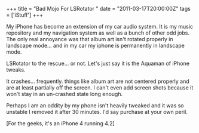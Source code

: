 +++
title = "Bad Mojo For LSRotator "
date = "2011-03-17T20:00:00Z"
tags = ['iStuff']
+++

My iPhone has become an extension of my car audio system. It is my music
repository and my navigation system as well as a bunch of other odd jobs. 
The only real annoyance was that album art isn't rotated properly in landscape
mode... and in my car my iphone is permanently in landscape mode.

LSRotator to the rescue... or not. Let's just say it is the Aquaman of
iPhone tweaks.

It crashes... frequently. things like album art are not centered properly
and are at least partially off the screen. I can't even add screen shots
because it won't stay in an un-crashed state long enough.

Perhaps I am an oddity by my phone isn't heavily tweaked and it was so
unstable I removed it after 30 minutes. I'd say purchase at your own peril.

[For the geeks, it's an iPhone 4 running 4.2]

